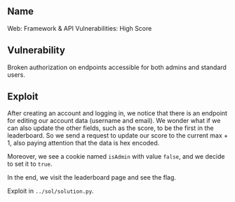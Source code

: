 Name
----

Web: Framework & API Vulnerabilities: High Score

Vulnerability
-------------

Broken authorization on endpoints accessible for both admins and standard users.

Exploit
-------

After creating an account and logging in, we notice that there is an endpoint for editing our account data (username and email). We wonder what if we can also update the other fields, such as the score, to be the first in the leaderboard. So we send a request to update our score to the current max + 1, also paying attention that the data is hex encoded.

Moreover, we see a cookie named `isAdmin` with value `false`, and we decide to set it to `true`.

In the end, we visit the leaderboard page and see the flag.

Exploit in `../sol/solution.py`.
